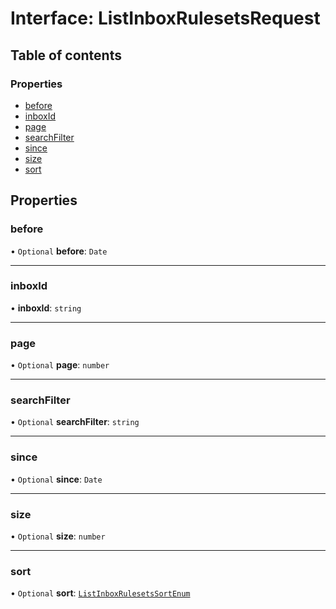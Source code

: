 # Interface: ListInboxRulesetsRequest

## Table of contents

### Properties

- [before](ListInboxRulesetsRequest.md#before)
- [inboxId](ListInboxRulesetsRequest.md#inboxid)
- [page](ListInboxRulesetsRequest.md#page)
- [searchFilter](ListInboxRulesetsRequest.md#searchfilter)
- [since](ListInboxRulesetsRequest.md#since)
- [size](ListInboxRulesetsRequest.md#size)
- [sort](ListInboxRulesetsRequest.md#sort)

## Properties

### before

• `Optional` **before**: `Date`

___

### inboxId

• **inboxId**: `string`

___

### page

• `Optional` **page**: `number`

___

### searchFilter

• `Optional` **searchFilter**: `string`

___

### since

• `Optional` **since**: `Date`

___

### size

• `Optional` **size**: `number`

___

### sort

• `Optional` **sort**: [`ListInboxRulesetsSortEnum`](../enums/ListInboxRulesetsSortEnum.md)
